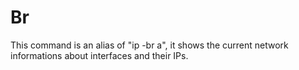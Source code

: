 # Br
This command is an alias of "ip -br a", it shows the current network informations about interfaces and their IPs.
